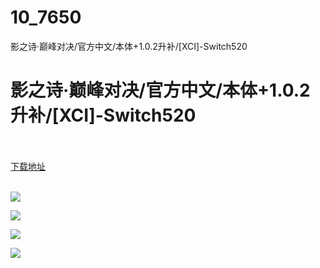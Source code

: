 # 10_7650
影之诗·巅峰对决/官方中文/本体+1.0.2升补/[XCI]-Switch520
# 影之诗·巅峰对决/官方中文/本体+1.0.2升补/[XCI]-Switch520
 <br/></br>
[下载地址](https://www.switch520.cc/article/7650 "下载地址")
<br/></br>

<p><span><strong><img src="https://www.switch520.cc/muke_img/upload_art_editor_20201204-1_d5ceccfaee89413947922afb03962c07.jpg"></strong></span></p>
<p><span><strong><img src="https://www.switch520.cc/muke_img/upload_art_editor_20201204-1_7fbe6add88af296f0d4cb5097bf84d5c.jpg"></strong></span></p>
<p><span><strong><img src="https://www.switch520.cc/muke_img/upload_art_editor_20201204-1_85118d694ebe56ab6e6772615a0f450f.jpg"></strong></span></p>
<p><span><strong><img src="https://www.switch520.cc/muke_img/upload_art_editor_20201204-1_6cd6c5cd37b3b4d66da838ffeafc0ec8.jpg"></strong></span></p>
<p></p>
